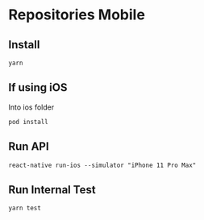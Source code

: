 # Repositories Mobile

## Install

`yarn`

## If using iOS

Into ios folder

`pod install`

## Run API

`react-native run-ios --simulator "iPhone 11 Pro Max"`

## Run Internal Test

`yarn test`
